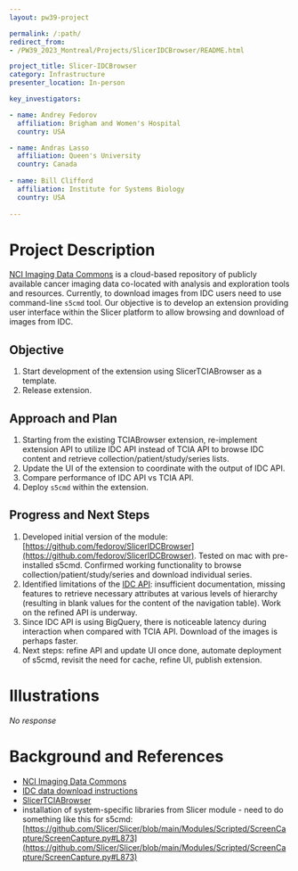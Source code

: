 ```yaml
---
layout: pw39-project

permalink: /:path/
redirect_from:
- /PW39_2023_Montreal/Projects/SlicerIDCBrowser/README.html

project_title: Slicer-IDCBrowser
category: Infrastructure
presenter_location: In-person

key_investigators:

- name: Andrey Fedorov
  affiliation: Brigham and Women's Hospital
  country: USA

- name: Andras Lasso
  affiliation: Queen's University
  country: Canada
  
- name: Bill Clifford
  affiliation: Institute for Systems Biology
  country: USA
  
---
```


# Project Description

<!-- Add a short paragraph describing the project. -->

[NCI Imaging Data Commons](https://portal.imaging.datacommons.cancer.gov/) is a cloud-based repository of publicly available cancer imaging data co-located with analysis and exploration tools and resources. Currently, to download images from IDC users need to use command-line `s5cmd` tool. Our objective is to develop an extension providing
user interface within the Slicer platform to allow browsing and download of images from IDC.

## Objective

<!-- Describe here WHAT you would like to achieve (what you will have as end result). -->
1. Start development of the extension using SlicerTCIABrowser as a template.
2. Release extension.

## Approach and Plan

<!-- Describe here HOW you would like to achieve the objectives stated above. -->

1.  Starting from the existing TCIABrowser extension, re-implement extension API to utilize IDC API instead of TCIA API to browse IDC content and retrieve collection/patient/study/series lists.
2. Update the UI of the extension to coordinate with the output of IDC API.
3. Compare performance of IDC API vs TCIA API.
4. Deploy `s5cmd` within the extension.


## Progress and Next Steps

1.  Developed initial version of the module: [https://github.com/fedorov/SlicerIDCBrowser](https://github.com/fedorov/SlicerIDCBrowser). Tested on mac with pre-installed s5cmd. Confirmed working functionality to browse collection/patient/study/series and download individual series.
2.  Identified limitations of the [IDC API](https://learn.canceridc.dev/api/getting-started): insufficient documentation, missing features to retrieve necessary attributes at various levels of hierarchy (resulting in blank values for the content of the navigation table). Work on the refined API is underway.
3.  Since IDC API is using BigQuery, there is noticeable latency during interaction when compared with TCIA API. Download of the images is perhaps faster.
4.  Next steps: refine API and update UI once done, automate deployment of s5cmd, revisit the need for cache, refine UI, publish extension.

# Illustrations

<!-- Add pictures and links to videos that demonstrate what has been accomplished. -->

*No response*

# Background and References

<!-- If you developed any software, include link to the source code repository.
     If possible, also add links to sample data, and to any relevant publications. -->

* [NCI Imaging Data Commons](https://portal.imaging.datacommons.cancer.gov/)
* [IDC data download instructions](https://learn.canceridc.dev/data/downloading-data)
* [SlicerTCIABrowser](https://github.com/QIICR/TCIABrowser)
* installation of system-specific libraries from Slicer module - need to do something like this for s5cmd: [https://github.com/Slicer/Slicer/blob/main/Modules/Scripted/ScreenCapture/ScreenCapture.py#L873](https://github.com/Slicer/Slicer/blob/main/Modules/Scripted/ScreenCapture/ScreenCapture.py#L873)
